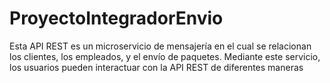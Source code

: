 # ProyectoIntegradorEnvio
Esta API REST es un microservicio de mensajería en el cual se relacionan los clientes, los empleados, y el envío de paquetes. Mediante este servicio, los usuarios pueden interactuar con la API REST de diferentes maneras
